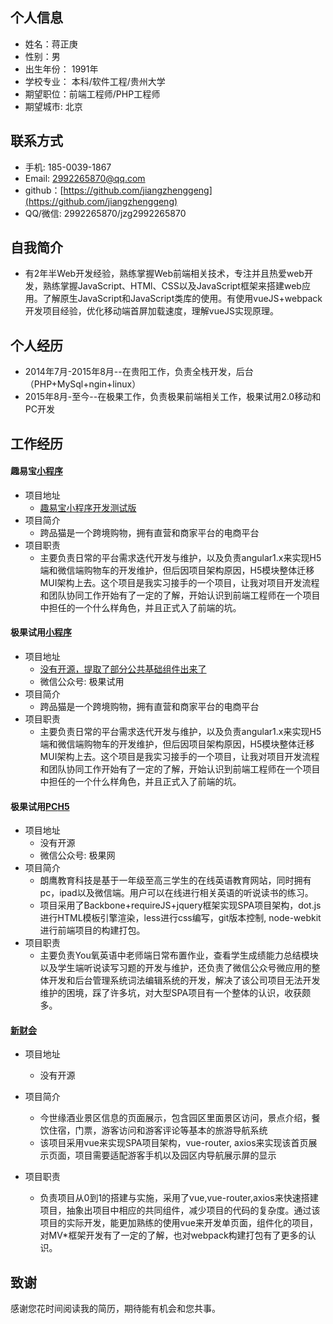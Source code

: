 ## 个人信息
* 姓名：蒋正庚
* 性别：男
* 出生年份： 1991年
* 学校专业： 本科/软件工程/贵州大学
* 期望职位：前端工程师/PHP工程师
* 期望城市: 北京

## 联系方式
* 手机: 185-0039-1867
* Email: 2992265870@qq.com	
* github：[https://github.com/jiangzhenggeng](https://github.com/jiangzhenggeng)
* QQ/微信: 2992265870/jzg2992265870

## 自我简介
* 有2年半Web开发经验，熟练掌握Web前端相关技术，专注并且热爱web开发，熟练掌握JavaScript、HTMl、CSS以及JavaScript框架来搭建web应用。了解原生JavaScript和JavaScript类库的使用。有使用vueJS+webpack开发项目经验，优化移动端首屏加载速度，理解vueJS实现原理。

## 个人经历
* 2014年7月-2015年8月--在贵阳工作，负责全栈开发，后台（PHP+MySql+ngin+linux）
* 2015年8月-至今--在极果工作，负责极果前端相关工作，极果试用2.0移动和PC开发

## 工作经历

#### 趣易宝[小程序]()
* 项目地址
	* [趣易宝小程序开发测试版](https://github.com/jiangzhenggeng/qyb-wx)
* 项目简介
	* 跨品猫是一个跨境购物，拥有直营和商家平台的电商平台
* 项目职责
	* 主要负责日常的平台需求迭代开发与维护，以及负责angular1.x来实现H5端和微信端购物车的开发维护，但后因项目架构原因，H5模块整体迁移MUI架构上去。这个项目是我实习接手的一个项目，让我对项目开发流程和团队协同工作开始有了一定的了解，开始认识到前端工程师在一个项目中担任的一个什么样角色，并且正式入了前端的坑。

#### 极果试用[小程序]()
* 项目地址
	* [没有开源，提取了部分公共基础组件出来了](https://github.com/jiangzhenggeng/wxcode-addr)
	* 微信公众号: 极果试用
* 项目简介
	* 跨品猫是一个跨境购物，拥有直营和商家平台的电商平台
* 项目职责
	* 主要负责日常的平台需求迭代开发与维护，以及负责angular1.x来实现H5端和微信端购物车的开发维护，但后因项目架构原因，H5模块整体迁移MUI架构上去。这个项目是我实习接手的一个项目，让我对项目开发流程和团队协同工作开始有了一定的了解，开始认识到前端工程师在一个项目中担任的一个什么样角色，并且正式入了前端的坑。
	
#### 极果试用[PC](http://www.jiguo.com)[H5](http://m.jiguo.com)
* 项目地址
	* 没有开源
	* 微信公众号: 极果网
* 项目简介
	* 朗鹰教育科技是基于一年级至高三学生的在线英语教育网站，同时拥有pc，ipad以及微信端。用户可以在线进行相关英语的听说读书的练习。
	* 项目采用了Backbone+requireJS+jquery框架实现SPA项目架构，dot.js进行HTML模板引擎渲染，less进行css编写，git版本控制,  node-webkit进行前端项目的构建打包。
* 项目职责
	* 主要负责You氧英语中老师端日常布置作业，查看学生成绩能力总结模块以及学生端听说读写习题的开发与维护，还负责了微信公众号微应用的整体开发和后台管理系统词法编辑系统的开发，解决了该公司项目无法开发维护的困境，踩了许多坑，对大型SPA项目有一个整体的认识，收获颇多。
	
#### [新财会](http://kaoshi.xincaikuai.com/)
* 项目地址
	* 没有开源

* 项目简介
	* 今世缘酒业景区信息的页面展示，包含园区里面景区访问，景点介绍，餐饮住宿，门票，游客访问和游客评论等基本的旅游导航系统
	* 该项目采用vue来实现SPA项目架构，vue-router, axios来实现该首页展示页面，项目需要适配游客手机以及园区内导航展示屏的显示
* 项目职责
	* 负责项目从0到1的搭建与实施，采用了vue,vue-router,axios来快速搭建项目，抽象出项目中相应的共同组件，减少项目的代码的复杂度。通过该项目的实际开发，能更加熟练的使用vue来开发单页面，组件化的项目，对MV*框架开发有了一定的了解，也对webpack构建打包有了更多的认识。

## 致谢

感谢您花时间阅读我的简历，期待能有机会和您共事。

